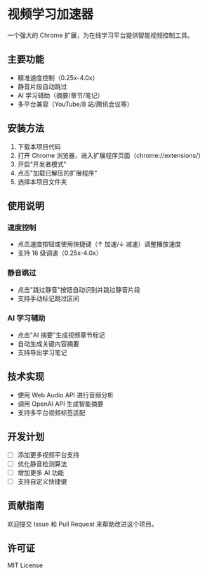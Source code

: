 # 视频学习加速器

一个强大的 Chrome 扩展，为在线学习平台提供智能视频控制工具。

## 主要功能

- 精准速度控制（0.25x-4.0x）
- 静音片段自动跳过
- AI 学习辅助（摘要/章节/笔记）
- 多平台兼容（YouTube/B 站/腾讯会议等）

## 安装方法

1. 下载本项目代码
2. 打开 Chrome 浏览器，进入扩展程序页面（chrome://extensions/）
3. 开启"开发者模式"
4. 点击"加载已解压的扩展程序"
5. 选择本项目文件夹

## 使用说明

### 速度控制

- 点击速度按钮或使用快捷键（↑ 加速/↓ 减速）调整播放速度
- 支持 16 级调速（0.25x-4.0x）

### 静音跳过

- 点击"跳过静音"按钮自动识别并跳过静音片段
- 支持手动标记跳过区间

### AI 学习辅助

- 点击"AI 摘要"生成视频章节标记
- 自动生成关键内容摘要
- 支持导出学习笔记

## 技术实现

- 使用 Web Audio API 进行音频分析
- 调用 OpenAI API 生成智能摘要
- 支持多平台视频标签适配

## 开发计划

- [ ] 添加更多视频平台支持
- [ ] 优化静音检测算法
- [ ] 增加更多 AI 功能
- [ ] 支持自定义快捷键

## 贡献指南

欢迎提交 Issue 和 Pull Request 来帮助改进这个项目。

## 许可证

MIT License

